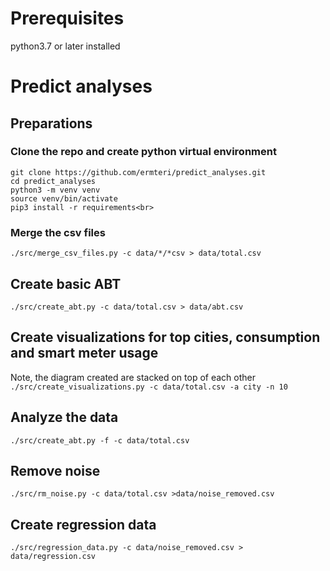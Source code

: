 # Prerequisites
python3.7 or later installed
# Predict analyses
## Preparations
### Clone the repo and create python virtual environment <br>
`git clone https://github.com/ermteri/predict_analyses.git`<br>
`cd predict_analyses`<br>
`python3 -m venv venv`<br>
`source venv/bin/activate`<br>
`pip3 install -r requirements<br>`<br>

### Merge the csv files<br>
`./src/merge_csv_files.py -c data/*/*csv > data/total.csv`<br>
## Create basic ABT
`./src/create_abt.py -c data/total.csv > data/abt.csv`<br>
## Create visualizations for top cities, consumption and smart meter usage
Note, the diagram created are stacked on top of each other<br>
`./src/create_visualizations.py -c data/total.csv -a city -n 10`<br>
## Analyze the data
`./src/create_abt.py -f -c data/total.csv`<br>
## Remove noise
`./src/rm_noise.py -c data/total.csv >data/noise_removed.csv`<br>
## Create regression data
`./src/regression_data.py -c data/noise_removed.csv > data/regression.csv`<br>


